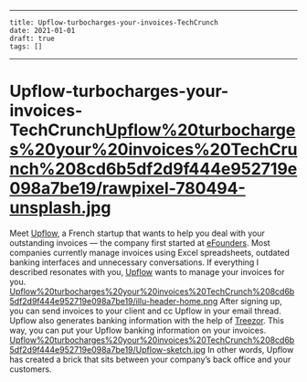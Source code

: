 
---
    title: Upflow-turbocharges-your-invoices-TechCrunch
    date: 2021-01-01    
    draft: true
    tags: []
---
# Upflow-turbocharges-your-invoices-TechCrunch[Upflow%20turbocharges%20your%20invoices%20TechCrunch%208cd6b5df2d9f444e952719e098a7be19/rawpixel-780494-unsplash.jpg](Upflow%20turbocharges%20your%20invoices%20TechCrunch%208cd6b5df2d9f444e952719e098a7be19/rawpixel-780494-unsplash.jpg)
Meet [Upflow](https://upflow.io/), a French startup that wants to help you deal with your outstanding invoices — the company first started at [eFounders](https://www.efounders.com/).
Most companies currently manage invoices using Excel spreadsheets, outdated banking interfaces and unnecessary conversations.
If everything I described resonates with you, [Upflow](https://crunchbase.com/organization/upflow) wants to manage your invoices for you.
[Upflow%20turbocharges%20your%20invoices%20TechCrunch%208cd6b5df2d9f444e952719e098a7be19/illu-header-home.png](Upflow%20turbocharges%20your%20invoices%20TechCrunch%208cd6b5df2d9f444e952719e098a7be19/illu-header-home.png)
After signing up, you can send invoices to your client and cc Upflow in your email thread.
Upflow also generates banking information with the help of [Treezor](https://www.treezor.com/en/).
This way, you can put your Upflow banking information on your invoices.
[Upflow%20turbocharges%20your%20invoices%20TechCrunch%208cd6b5df2d9f444e952719e098a7be19/Upflow-sketch.jpg](Upflow%20turbocharges%20your%20invoices%20TechCrunch%208cd6b5df2d9f444e952719e098a7be19/Upflow-sketch.jpg)
In other words, Upflow has created a brick that sits between your company’s back office and your customers.
